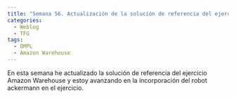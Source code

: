 ```yaml
---
title: "Semana 56. Actualización de la solución de referencia del ejerciio Amazon Warehouse"
categories:
  - Weblog
  - TFG
tags:
  - OMPL
  - Amazon Warehouse
---
```


En esta semana he actualizado la solución de referencia del ejercicio Amazon Warehouse y estoy avanzando en la incorporación del robot ackermann en el ejercicio.